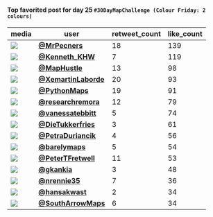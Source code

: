 #### Top favorited post for day 25 `#30DayMapChallenge (Colour Friday: 2 colours)`
| media                                                | user                                                                                   |   retweet_count |   like_count |
|------------------------------------------------------|----------------------------------------------------------------------------------------|-----------------|--------------|
| ![](https://pbs.twimg.com/media/FicOCzXWAAA4l5e.jpg) | **[@MrPecners](https://twitter.com/MrPecners/status/1596260190374227970)**             |              18 |          139 |
| ![](https://pbs.twimg.com/media/FibFhDFacAAwYi-.jpg) | **[@Kenneth_KHW](https://twitter.com/Kenneth_KHW/status/1596180300836794368)**         |               7 |          119 |
| ![](https://pbs.twimg.com/media/Fich2YmVUAIMH4S.jpg) | **[@MapHustle](https://twitter.com/MapHustle/status/1596282364740583424)**             |              13 |           98 |
| ![](https://pbs.twimg.com/media/FiaTgBdXgAAlobd.jpg) | **[@XemartinLaborde](https://twitter.com/XemartinLaborde/status/1596125391852290049)** |              20 |           93 |
| ![](https://pbs.twimg.com/media/FgojFu5XEAIvOvw.jpg) | **[@PythonMaps](https://twitter.com/PythonMaps/status/1596189722388226049)**           |              19 |           91 |
| ![](https://pbs.twimg.com/media/FiaisTlX0AAK928.jpg) | **[@researchremora](https://twitter.com/researchremora/status/1596142213800644608)**   |              12 |           79 |
| ![](https://pbs.twimg.com/media/FiZLCz-WQAAFcCv.jpg) | **[@vanessatebbitt](https://twitter.com/vanessatebbitt/status/1596047179222753280)**   |               5 |           74 |
| ![](https://pbs.twimg.com/media/FicBBUIXgAAu17f.jpg) | **[@DieTukkerfries](https://twitter.com/DieTukkerfries/status/1596246230174240770)**   |               3 |           61 |
| ![](https://pbs.twimg.com/media/Fib97x9X0AY9t3h.png) | **[@PetraDuriancik](https://twitter.com/PetraDuriancik/status/1596242414456508418)**   |               4 |           56 |
| ![](https://pbs.twimg.com/media/FiWEF9IVEAAnoMh.jpg) | **[@barelymaps](https://twitter.com/barelymaps/status/1596099377067659264)**           |               5 |           54 |
| ![](https://pbs.twimg.com/media/FiZflVVXgAED0hb.jpg) | **[@PeterTFretwell](https://twitter.com/PeterTFretwell/status/1596068265410830336)**   |              11 |           53 |
| ![](https://pbs.twimg.com/media/Fib_jTKWIAEnEHI.jpg) | **[@gkankia](https://twitter.com/gkankia/status/1596244701438693378)**                 |               3 |           48 |
| ![](https://pbs.twimg.com/media/FhYWevIWIAEONod.jpg) | **[@nrennie35](https://twitter.com/nrennie35/status/1596090317262012418)**             |               7 |           36 |
| ![](https://pbs.twimg.com/media/FibSHc8X0AI0R2n.jpg) | **[@hansakwast](https://twitter.com/hansakwast/status/1596194488053297152)**           |               2 |           34 |
| ![](https://pbs.twimg.com/media/FiEW9M7aYAEtZ1W.jpg) | **[@SouthArrowMaps](https://twitter.com/SouthArrowMaps/status/1596235272382980096)**   |               6 |           34 |
 
